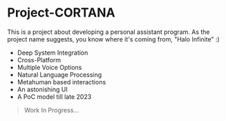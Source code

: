# Project-CORTANA

This is a project about developing a personal assistant program. As the project name suggests, you know where it's coming from, "Halo Infinite" :)

- Deep System Integration
- Cross-Platform
- Multiple Voice Options
- Natural Language Processing
- Metahuman based interactions
- An astonishing UI
- A PoC model till late 2023

> Work In Progress...
